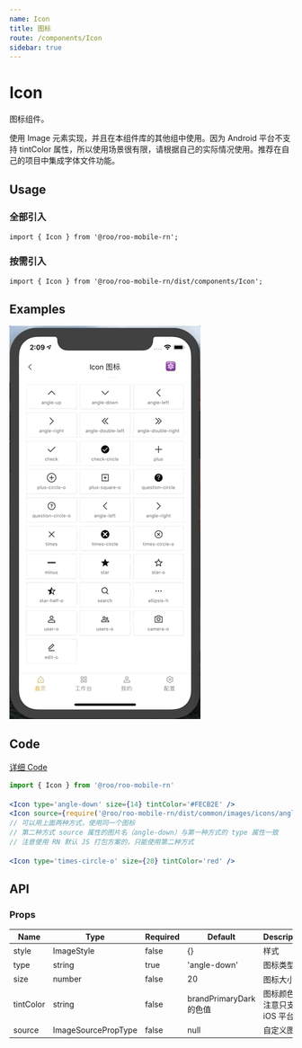 ```yaml
---
name: Icon
title: 图标
route: /components/Icon
sidebar: true
---
```


# Icon

图标组件。 

使用 Image 元素实现，并且在本组件库的其他组中使用。因为 Android 平台不支持 tintColor 属性，所以使用场景很有限，请根据自己的实际情况使用。推荐在自己的项目中集成字体文件功能。

## Usage

### 全部引入
```
import { Icon } from '@roo/roo-mobile-rn';
```

### 按需引入
```
import { Icon } from '@roo/roo-mobile-rn/dist/components/Icon';
```

## Examples

![image](../images/Icon/1.gif)

## Code
[详细 Code](https://github.com/Meituan-Dianping/beeshell/tree/master/examples/Icon/index.tsx)

```jsx
import { Icon } from '@roo/roo-mobile-rn'

<Icon type='angle-down' size={14} tintColor='#FECB2E' />
<Icon source={require('@roo/roo-mobile-rn/dist/common/images/icons/angle-down.png')} size={14} tintColor='#FECB2E' />
// 可以用上面两种方式，使用同一个图标
// 第二种方式 source 属性的图片名（angle-down）与第一种方式的 type 属性一致
// 注意使用 RN 默认 JS 打包方案的，只能使用第二种方式

<Icon type='times-circle-o' size={20} tintColor='red' />
```

## API

### Props
| Name | Type | Required | Default | Description |
| ---- | ---- | ---- | ---- | ---- |
| style | ImageStyle | false | {} | 样式 |
| type | string | true | 'angle-down' | 图标类型 |
| size | number | false | 20 | 图标大小 |
| tintColor | string | false | brandPrimaryDark 的色值 | 图标颜色，注意只支持 iOS 平台 |
| source | ImageSourcePropType | false | null | 自定义图片 |
